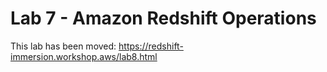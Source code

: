 # Lab 7 - Amazon Redshift Operations

This lab has been moved: https://redshift-immersion.workshop.aws/lab8.html
